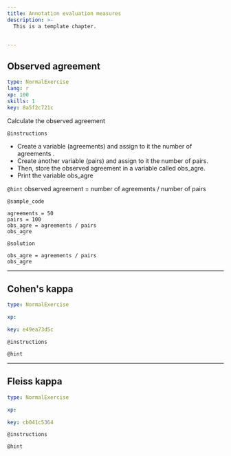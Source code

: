 ```yaml
---
title: Annotation evaluation measures
description: >-
  This is a template chapter.


---
```

## Observed agreement

```yaml
type: NormalExercise
lang: r
xp: 100
skills: 1
key: 8a5f2c721c
```

Calculate  the observed agreement

`@instructions`
- Create a variable (agreements) and assign to it the number of agreements .
- Create another variable (pairs) and  assign to it the number of pairs.
- Then, store the observed agreement in a variable called obs_agre.
- Print the variable obs_agre

`@hint`
observed agreement = number of agreements / number of pairs


`@sample_code`
```{r}
agreements = 50
pairs = 100
obs_agre = agreements / pairs
obs_agre
```
`@solution`
```{r}
obs_agre = agreements / pairs
obs_agre
```






---
## Cohen's kappa

```yaml
type: NormalExercise

xp: 

key: e49ea73d5c
```



`@instructions`


`@hint`











---
## Fleiss kappa

```yaml
type: NormalExercise

xp: 

key: cb041c5364
```



`@instructions`


`@hint`










